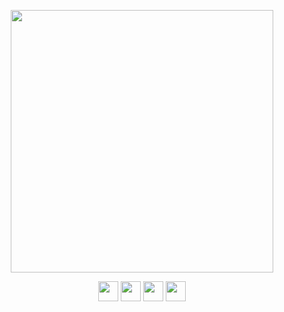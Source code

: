 <p align="center">
  <a href="#"><img width="420" src="https://thumbs.gfycat.com/VagueInfiniteCaudata-size_restricted.gif"></a>
<p>
  
<p align="center">
  <a href="https://vk.com/raitonoberu"><img width="32" src="https://raw.githubusercontent.com/raitonoberu/round-icons/master/32/vkontakte.png"></a>
  <a href="https://t.me/raitonoberu"><img width="32" src="https://raw.githubusercontent.com/raitonoberu/round-icons/master/32/telegram.png"></a>
  <a href="https://www.instagram.com/urebonotiar"><img width="32" src="https://raw.githubusercontent.com/raitonoberu/round-icons/master/32/instagram.png"></a>
  <a href="https://twitter.com/urebonotiar"><img width="32" src="https://raw.githubusercontent.com/raitonoberu/round-icons/master/32/twitter.png"></a>
</p>
